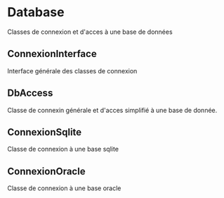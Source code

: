# Database

Classes de connexion et d'acces à une base de données

## ConnexionInterface

Interface générale des classes de connexion

## DbAccess

Classe de connexin générale et d'acces simplifié à une base de donnée.

## ConnexionSqlite

Classe de connexion à une base sqlite

## ConnexionOracle

Classe de connexion à une base oracle